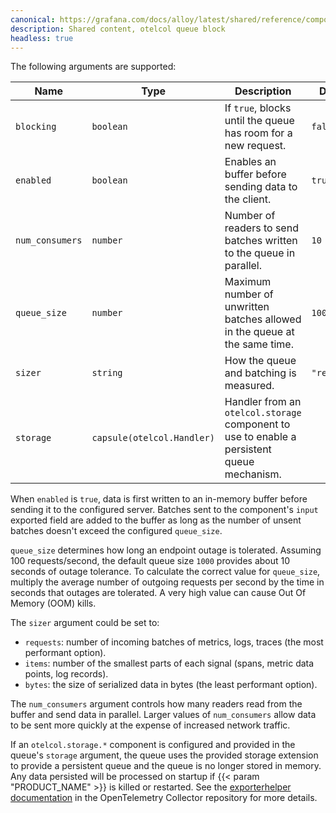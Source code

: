 ```yaml
---
canonical: https://grafana.com/docs/alloy/latest/shared/reference/components/otelcol-queue-block/
description: Shared content, otelcol queue block
headless: true
---
```


The following arguments are supported:

| Name            | Type                       | Description                                                                                | Default | Required |
|-----------------|----------------------------|--------------------------------------------------------------------------------------------|---------|----------|
| `blocking`      | `boolean`                  | If `true`, blocks until the queue has room for a new request.                              | `false` | no       |
| `enabled`       | `boolean`                  | Enables an buffer before sending data to the client.                                       | `true`  | no       |
| `num_consumers` | `number`                   | Number of readers to send batches written to the queue in parallel.                        | `10`    | no       |
| `queue_size`    | `number`                   | Maximum number of unwritten batches allowed in the queue at the same time.                 | `1000`  | no       |
| `sizer`         | `string`                   | How the queue and batching is measured.                                                     | `"requests"`  | no       |
| `storage`       | `capsule(otelcol.Handler)` | Handler from an `otelcol.storage` component to use to enable a persistent queue mechanism. |         | no       |

When `enabled` is `true`, data is first written to an in-memory buffer before sending it to the configured server.
Batches sent to the component's `input` exported field are added to the buffer as long as the number of unsent batches doesn't exceed the configured `queue_size`.

`queue_size` determines how long an endpoint outage is tolerated.
Assuming 100 requests/second, the default queue size `1000` provides about 10 seconds of outage tolerance.
To calculate the correct value for `queue_size`, multiply the average number of outgoing requests per second by the time in seconds that outages are tolerated. A very high value can cause Out Of Memory (OOM) kills.

The `sizer` argument could be set to:
  - `requests`: number of incoming batches of metrics, logs, traces (the most performant option).
  - `items`: number of the smallest parts of each signal (spans, metric data points, log records).
  - `bytes`: the size of serialized data in bytes (the least performant option).

The `num_consumers` argument controls how many readers read from the buffer and send data in parallel.
Larger values of `num_consumers` allow data to be sent more quickly at the expense of increased network traffic.

If an `otelcol.storage.*` component is configured and provided in the queue's `storage` argument, the queue uses the
provided storage extension to provide a persistent queue and the queue is no longer stored in memory.
Any data persisted will be processed on startup if {{< param "PRODUCT_NAME" >}} is killed or restarted.
See the [exporterhelper documentation][queue_docs] in the OpenTelemetry Collector repository for more details.

[queue_docs]: https://github.com/open-telemetry/opentelemetry-collector/blob/<OTEL_VERSION>/exporter/exporterhelper/README.md#persistent-queue
